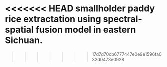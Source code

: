 <<<<<<< HEAD
smallholder paddy rice extractation using spectral-spatial fusion model in eastern Sichuan.
=======

>>>>>>> 17d7d70cb6777447e0e9e1596fa032d0473e0928

